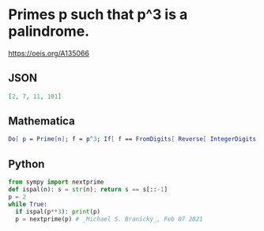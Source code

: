 # Primes p such that p^3 is a palindrome\.
https://oeis.org/A135066
## JSON
```JSON
[2, 7, 11, 101]
```
## Mathematica
```Mathematica
Do[ p = Prime[n]; f = p^3; If[ f == FromDigits[ Reverse[ IntegerDigits[ f ] ] ], Print[ {n, p, f} ]], {n, 1, 200000} ]
```
## Python
```Python
from sympy import nextprime
def ispal(n): s = str(n); return s == s[::-1]
p = 2
while True:
  if ispal(p**3): print(p)
  p = nextprime(p) # _Michael S. Branicky_, Feb 07 2021
```

